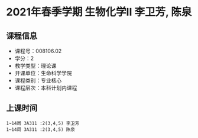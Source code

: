 # 2021年春季学期 生物化学II 李卫芳, 陈泉






## 课程信息

- 课程号：008106.02
- 学分：2
- 教学类型：理论课
- 开课单位：生命科学学院
- 课程类别：专业核心
- 课程层次：本科计划内课程

## 上课时间

```
1~14周 3A311 :2(3,4,5) 李卫芳
1~14周 3A311 :2(3,4,5) 陈泉
```

